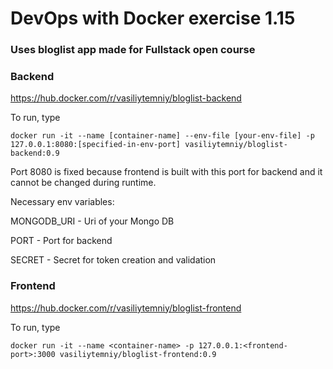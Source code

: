 # DevOps with Docker exercise 1.15

### Uses bloglist app made for Fullstack open course

### Backend

https://hub.docker.com/r/vasiliytemniy/bloglist-backend

To run, type

```
docker run -it --name [container-name] --env-file [your-env-file] -p 127.0.0.1:8080:[specified-in-env-port] vasiliytemniy/bloglist-backend:0.9
```

Port 8080 is fixed because frontend is built with this port for backend and it cannot be changed during runtime.

Necessary env variables:

MONGODB_URI - Uri of your Mongo DB

PORT - Port for backend

SECRET - Secret for token creation and validation

### Frontend

https://hub.docker.com/r/vasiliytemniy/bloglist-frontend


To run, type

```
docker run -it --name <container-name> -p 127.0.0.1:<frontend-port>:3000 vasiliytemniy/bloglist-frontend:0.9
```
